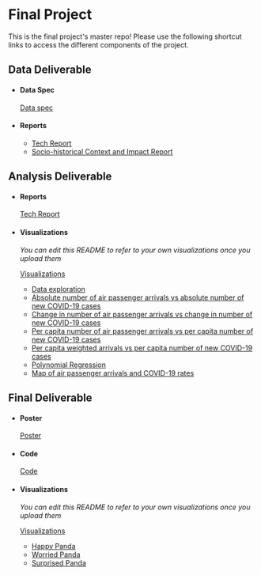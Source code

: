 # Final Project
This is the final project's master repo! Please use the following shortcut links to access the different components of the project.

## Data Deliverable ##

- #### Data Spec ####
  [Data spec](data_deliverable/data/)

- #### Reports ####
  - [Tech Report](data_deliverable/reports/tech_report/)
  - [Socio-historical Context and Impact Report](data_deliverable/reports/social_impact_report)


## Analysis Deliverable ##

- #### Reports ####
  [Tech Report](analysis_deliverable/tech_report/)

- #### Visualizations ####
  _You can edit this README to refer to your own visualizations once you upload them_

  [Visualizations](analysis_deliverable/visualizations)
  - [Data exploration](analysis_deliverable/visualizations/data_exploration.png)
  - [Absolute number of air passenger arrivals vs absolute number of new COVID-19 cases](analysis_deliverable/visualizations/model_1a.png)
  - [Change in number of air passenger arrivals vs change in number of new COVID-19 cases](analysis_deliverable/visualizations/model_1b.png)
  - [Per capita number of air passenger arrivals vs per capita number of new COVID-19 cases](analysis_deliverable/visualizations/model_1c.png)
  - [Per capita weighted arrivals vs per capita number of new COVID-19 cases](analysis_deliverable/visualizations/model_1cw.png)
  - [Polynomial Regression](analysis_deliverable/visualizations/model_2.png)
  - [Map of air passenger arrivals and COVID-19 rates](analysis_deliverable/visualizations/map_viz.png)

## Final Deliverable ##

- #### Poster ####
  [Poster](final_deliverable/poster/poster.pdf)

- #### Code ####
  [Code](final_deliverable/code/)

- #### Visualizations ####
  _You can edit this README to refer to your own visualizations once you upload them_

  [Visualizations](final_deliverable/visualizations)
  - [Happy Panda](final_deliverable/visualizations/figure_1.jpg)
  - [Worried Panda](final_deliverable/visualizations/figure_2.jpg)
  - [Surprised Panda](final_deliverable/visualizations/figure_3.jpg)


